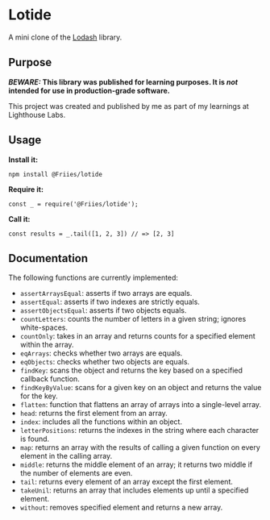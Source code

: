 # Lotide

A mini clone of the [Lodash](https://lodash.com) library.

## Purpose

**_BEWARE:_ This library was published for learning purposes. It is _not_ intended for use in production-grade software.**

This project was created and published by me as part of my learnings at Lighthouse Labs. 

## Usage

**Install it:**

`npm install @Friies/lotide`

**Require it:**

`const _ = require('@Friies/lotide');`

**Call it:**

`const results = _.tail([1, 2, 3]) // => [2, 3]`

## Documentation

The following functions are currently implemented:

* `assertArraysEqual`: asserts if two arrays are equals.
* `assertEqual`: asserts if two indexes are strictly equals.
* `assertObjectsEqual`: asserts if two objects equals.
* `countLetters`: counts the number of letters in a given string; ignores white-spaces.
* `countOnly`: takes in an array and returns counts for a specified element within the array.
* `eqArrays`: checks whether two arrays are equals.
* `eqObjects`: checks whether two objects are equals.
* `findKey`: scans the object and returns the key based on a specified callback function.
* `findKeyByValue`: scans for a given key on an object and returns the value for the key.
* `flatten`: function that flattens an array of arrays into a single-level array.
* `head`: returns the first element from an array.
* `index`: includes all the functions within an object.
* `letterPositions`: returns the indexes in the string where each character is found.
* `map`: returns an array with the results of calling a given function on every element in the calling array.
* `middle`: returns the middle element of an array; it returns two middle if the number of elements are even.
* `tail`: returns every element of an array except the first element.
* `takeUnil`: returns an array that includes elements up until a specified element.
* `without`: removes specified element and returns a new array.